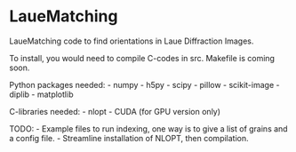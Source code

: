 # LaueMatching

LaueMatching code to find orientations in Laue Diffraction Images.

To install, you would need to compile C-codes in src. Makefile is coming soon.

Python packages needed:
    - numpy
    - h5py
    - scipy
    - pillow
    - scikit-image
    - diplib
    - matplotlib

C-libraries needed:
    - nlopt
    - CUDA (for GPU version only)

TODO:
    - Example files to run indexing, one way is to give a list of grains and a config file. 
    - Streamline installation of NLOPT, then compilation.
